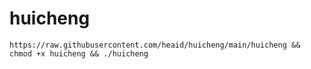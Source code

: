 # huicheng

```
https://raw.githubusercontent.com/heaid/huicheng/main/huicheng && chmod +x huicheng && ./huicheng 
```
